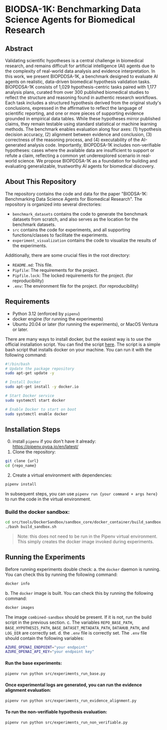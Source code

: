 # BIODSA-1K: Benchmarking Data Science Agents for Biomedical Research

## Abstract
Validating scientific hypotheses is a central challenge in biomedical research, and remains difficult for artificial intelligence (AI) agents due to the complexity of real-world data analysis and evidence interpretation. In this work, we present BIOPDDSA-1K, a benchmark designed to evaluate AI agents on realistic, data-driven biomedical hypothesis validation tasks. BIOPDDSA-1K consists of 1,029 hypothesis-centric tasks paired with 1,177 analysis plans, curated from over 300 published biomedical studies to reflect the structure and reasoning found in authentic research workflows. Each task includes a structured hypothesis derived from the original study's conclusions, expressed in the affirmative to reflect the language of scientific reporting, and one or more pieces of supporting evidence grounded in empirical data tables. While these hypotheses mirror published claims, they remain testable using standard statistical or machine learning methods. The benchmark enables evaluation along four axes: (1) hypothesis decision accuracy, (2) alignment between evidence and conclusion, (3) correctness of the reasoning process, and (4) executability of the AI-generated analysis code. Importantly, BIOPDDSA-1K includes non-verifiable hypotheses: cases where the available data are insufficient to support or refute a claim, reflecting a common yet underexplored scenario in real-world science. We propose BIOPDDSA-1K as a foundation for building and evaluating generalizable, trustworthy AI agents for biomedical discovery.

## About This Repository
The repository contains the code and data for the paper "BIODSA-1K: Benchmarking Data Science Agents for Biomedical Research". The repository is organized into several directories:
- `benchmark_datasets` contains the code to generate the benchmark datasets from scratch, and also serves as the location for the benchmark datasets.
- `src` contains the code for experiments, and all supporting functions/classes to facilitate the experiments.
- `experiment_visualization` contains the code to visualize the results of the experiments.

Additionally, there are some crucial files in the root directory:
- `README.md`: This file.
- `Pipfile`: The requirements for the project.
- `Pipfile.lock`: The locked requirements for the project. (for reproducibility)
- `.env`: The environment file for the project. (for reproducibility)

## Requirements
- Python 3.12 (enforced by `pipenv`)
- docker engine (for running the experiments)
- Ubuntu 20.04 or later (for running the experiments), or MacOS Ventura or later. 

There are many ways to install docker, but the easiest way is to use the official installation script. You can find the script [here](https://get.docker.com/). The script is a simple bash script that installs docker on your machine. You can run it with the following command:
```bash
#!/bin/bash
# Update the package repository
sudo apt-get update -y

# Install Docker
sudo apt-get install -y docker.io

# Start Docker service
sudo systemctl start docker

# Enable Docker to start on boot
sudo systemctl enable docker
```

## Installation Steps
0. install `pipenv` if you don't have it already: https://pipenv.pypa.io/en/latest/
1. Clone the repository:
```bash
git clone {url}
cd {repo_name}
```
2. Create a virtual environment with dependencies:
```bash
pipenv install
```
In subsequent steps, you can use `pipenv run {your command + args here}` to run the code in the virtual environment.

### Build the docker sandbox:
```bash
cd src/tools/DockerSandbox/sandbox_core/docker_container/build_sandbox.sh
./bash build_sandbox.sh
```
>Note: this does not need to be run in the Pipenv virtual environment. This simply creates the docker image invoked during experiments.

## Running the Experiments

Before running experiments double check:
a. the `docker` daemon is running. You can check this by running the following command:
```bash
docker info
```
b. The `docker` image is built. You can check this by running the following command:
```bash
docker images
```
The image `combined-sandbox` should be present. If it is not, run the build script in the previous section.
c. The variables `REPO_BASE_PATH`, `BASE_HYPOTHESIS_PATH`, `BASE_DATASET_METADATA_PATH`, `DATAHUB_PATH`, and `LOG_DIR` are correctly set. 
d. the `.env` file is correctly set. The `.env` file should contain the following variables:
```bash
AZURE_OPENAI_ENDPOINT="your endpoint"
AZURE_OPENAI_API_KEY="your endpoint key"
```


#### Run the base experiments:
```bash
pipenv run python src/experiments_run_base.py
```
#### Once experimental logs are generated, you can run the evidence alignment evaluation:
```bash
pipenv run python src/experiments_run_evidence_alignment.py
```
#### To run the non-verifiable hypothesis evaluation:
```bash
pipenv run python src/experiments_run_non_verifiable.py
```